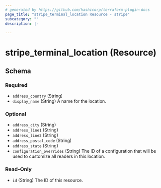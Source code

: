 ```yaml
---
# generated by https://github.com/hashicorp/terraform-plugin-docs
page_title: "stripe_terminal_location Resource - stripe"
subcategory: ""
description: |-
  
---
```


# stripe_terminal_location (Resource)





<!-- schema generated by tfplugindocs -->
## Schema

### Required

- `address_country` (String)
- `display_name` (String) A name for the location.

### Optional

- `address_city` (String)
- `address_line1` (String)
- `address_line2` (String)
- `address_postal_code` (String)
- `address_state` (String)
- `configuration_overrides` (String) The ID of a configuration that will be used to customize all readers in this location.

### Read-Only

- `id` (String) The ID of this resource.


